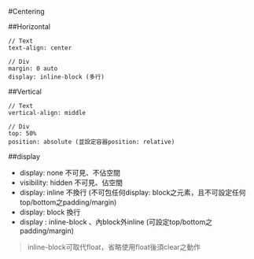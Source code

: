 #Centering

##Horizontal

    // Text
    text-align: center
    
    // Div
    margin: 0 auto
    display: inline-block (多行)

##Vertical

    // Text
    vertical-align: middle
    
    // Div
    top: 50%
    position: absolute (並設定容器position: relative)

##display

* display: none 不可見、不佔空間
* visibility: hidden 不可見、佔空間
* display: inline 不換行 (不可包任何display: block之元素，且不可設定任何top/bottom之padding/margin)
* display: block 換行
* display : inline-block 、內block外inline (可設定top/bottom之padding/margin)

> inline-block可取代float，省略使用float後須clear之動作